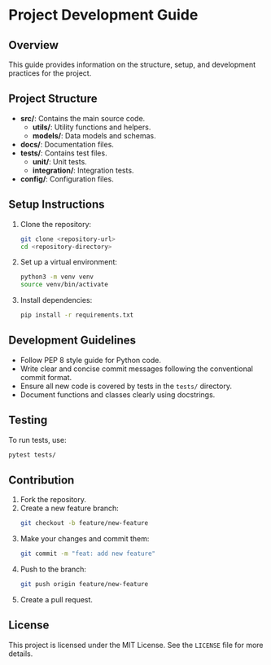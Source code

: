# Project Development Guide

## Overview
This guide provides information on the structure, setup, and development practices for the project.

## Project Structure
- **src/**: Contains the main source code.
  - **utils/**: Utility functions and helpers.
  - **models/**: Data models and schemas.
- **docs/**: Documentation files.
- **tests/**: Contains test files.
  - **unit/**: Unit tests.
  - **integration/**: Integration tests.
- **config/**: Configuration files.

## Setup Instructions
1. Clone the repository:
   ```bash
   git clone <repository-url>
   cd <repository-directory>
   ```
2. Set up a virtual environment:
   ```bash
   python3 -m venv venv
   source venv/bin/activate
   ```
3. Install dependencies:
   ```bash
   pip install -r requirements.txt
   ```

## Development Guidelines
- Follow PEP 8 style guide for Python code.
- Write clear and concise commit messages following the conventional commit format.
- Ensure all new code is covered by tests in the `tests/` directory.
- Document functions and classes clearly using docstrings.

## Testing
To run tests, use:
```bash
pytest tests/
```

## Contribution
1. Fork the repository.
2. Create a new feature branch:
   ```bash
   git checkout -b feature/new-feature
   ```
3. Make your changes and commit them:
   ```bash
   git commit -m "feat: add new feature"
   ```
4. Push to the branch:
   ```bash
   git push origin feature/new-feature
   ```
5. Create a pull request.

## License
This project is licensed under the MIT License. See the `LICENSE` file for more details.
